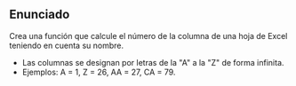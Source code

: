 ## Enunciado

 Crea una función que calcule el número de la columna de una hoja de Excel
 teniendo en cuenta su nombre.
 - Las columnas se designan por letras de la "A" a la "Z" de forma infinita.
 - Ejemplos: A = 1, Z = 26, AA = 27, CA = 79.

